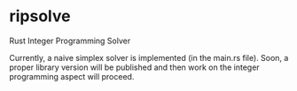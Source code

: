 # ripsolve
Rust Integer Programming Solver

Currently, a naive simplex solver is implemented (in the main.rs file).  Soon, a proper 
library version will be published and then work on the integer programming aspect will
proceed.

